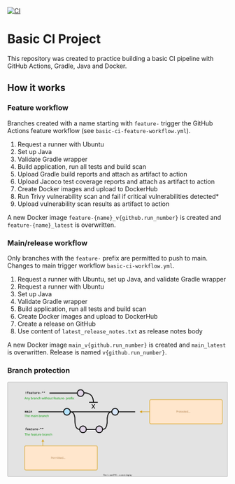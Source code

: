[![CI](https://github.com/kimgoetzke/Practice-Basic-CI/actions/workflows/basic-ci-workflow.yml/badge.svg?branch=main)](https://github.com/kimgoetzke/Practice-Basic-CI/actions/workflows/basic-ci-workflow.yml)

# Basic CI Project

This repository was created to practice building a basic CI pipeline with GitHub Actions, Gradle, Java and Docker.

## How it works
### Feature workflow

Branches created with a name starting with `feature-` trigger the GitHub Actions feature workflow (see `basic-ci-feature-workflow.yml`).
1. Request a runner with Ubuntu
2. Set up Java
3. Validate Gradle wrapper 
2. Build application, run all tests and build scan 
3. Upload Gradle build reports and attach as artifact to action 
4. Upload Jacoco test coverage reports and attach as artifact to action 
5. Create Docker images and upload to DockerHub
6. Run Trivy vulnerability scan and fail if critical vulnerabilities detected*
7. Upload vulnerability scan results as artifact to action

A new Docker image `feature-{name}_v{github.run_number}` is created and `feature-{name}_latest` is overwritten.

### Main/release workflow

Only branches with the `feature-` prefix are permitted to push to main. Changes to main trigger workflow `basic-ci-workflow.yml`.
1. Request a runner with Ubuntu, set up Java, and validate Gradle wrapper 
2. Request a runner with Ubuntu
2. Set up Java
3. Validate Gradle wrapper
2. Build application, run all tests and build scan
3. Create Docker images and upload to DockerHub 
4. Create a release on GitHub
5. Use content of `latest_release_notes.txt` as release notes body

A new Docker image `main_v{github.run_number}` is created and `main_latest` is overwritten. Release is named `v{github.run_number}`.

### Branch protection
![ci-diagram.svg](ci-diagram.svg)